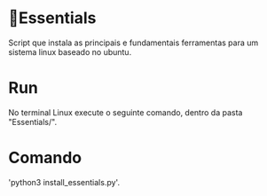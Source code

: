 # 🚀Essentials
Script que instala as principais e fundamentais ferramentas para um sistema linux baseado no ubuntu.
# Run
No terminal Linux execute o seguinte comando, dentro da pasta "Essentials/".
# Comando
'python3 install_essentials.py'.
